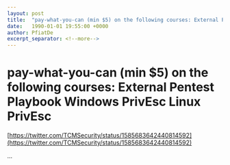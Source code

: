 ```yaml
---
layout: post
title:  "pay-what-you-can (min $5) on the following courses: External Pentest Playbook Windows PrivEsc Linux PrivEsc"
date:   1990-01-01 19:55:00 +0000
author: PfiatDe
excerpt_separator: <!--more-->
---
```


# pay-what-you-can (min $5) on the following courses: External Pentest Playbook Windows PrivEsc Linux PrivEsc
[https://twitter.com/TCMSecurity/status/1585683642440814592](https://twitter.com/TCMSecurity/status/1585683642440814592)

...
<!--more-->
